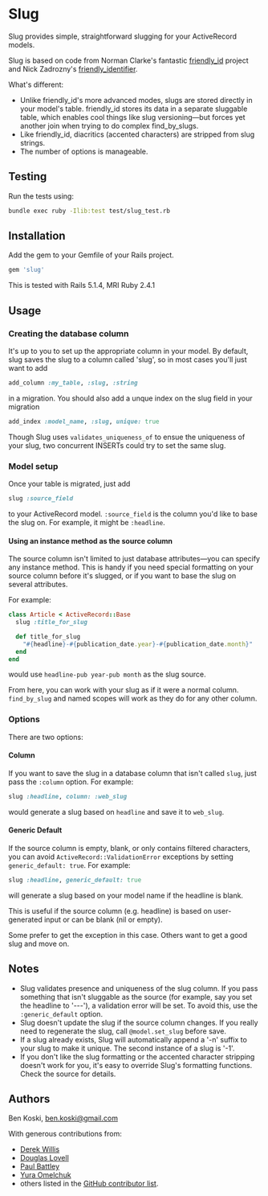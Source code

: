 # Slug

Slug provides simple, straightforward slugging for your ActiveRecord models.

Slug is based on code from Norman Clarke's fantastic [friendly_id](https://github.com/norman/friendly_id) project and Nick Zadrozny's [friendly_identifier](http://code.google.com/p/friendly-identifier/).

What's different:

* Unlike friendly_id's more advanced modes, slugs are stored directly in your model's table.  friendly_id stores its data in a separate sluggable table, which enables cool things like slug versioning—but forces yet another join when trying to do complex find_by_slugs.
* Like friendly_id, diacritics (accented characters) are stripped from slug strings.
* The number of options is manageable.

## Testing

Run the tests using:

```bash
bundle exec ruby -Ilib:test test/slug_test.rb
```

## Installation

Add the gem to your Gemfile of your Rails project.

```bash
gem 'slug'
```

This is tested with Rails 5.1.4, MRI Ruby 2.4.1

## Usage

### Creating the database column

It's up to you to set up the appropriate column in your model.  By default, slug saves the slug to a column called 'slug', so in most cases you'll just want to add

```ruby
add_column :my_table, :slug, :string
```

in a migration.  You should also add a unque index on the slug field in your migration

```ruby
add_index :model_name, :slug, unique: true
```

Though Slug uses `validates_uniqueness_of` to ensue the uniqueness of your slug, two concurrent INSERTs could try to set the same slug.

### Model setup

Once your table is migrated, just add

```ruby
slug :source_field
```

to your ActiveRecord model.  `:source_field` is the column you'd like to base the slug on.  For example, it might be `:headline`.

#### Using an instance method as the source column

The source column isn't limited to just database attributes—you can specify any instance method.  This is handy if you need special formatting on your source column before it's slugged, or if you want to base the slug on several attributes.

For example:

```ruby
class Article < ActiveRecord::Base
  slug :title_for_slug

  def title_for_slug
    "#{headline}-#{publication_date.year}-#{publication_date.month}"
  end
end
```

would use `headline-pub year-pub month` as the slug source.

From here, you can work with your slug as if it were a normal column.  `find_by_slug` and named scopes will work as they do for any other column.

### Options

There are two options:

#### Column

If you want to save the slug in a database column that isn't called
`slug`, just pass the `:column` option. For example:

```ruby
slug :headline, column: :web_slug
```

would generate a slug based on `headline` and save it to `web_slug`.

#### Generic Default

If the source column is empty, blank, or only contains filtered
characters, you can avoid `ActiveRecord::ValidationError` exceptions
by setting `generic_default: true`. For example:

```ruby
slug :headline, generic_default: true
```

will generate a slug based on your model name if the headline is blank.

This is useful if the source column (e.g. headline) is based on user-generated
input or can be blank (nil or empty).

Some prefer to get the exception in this case. Others want to get a good
slug and move on.

## Notes

* Slug validates presence and uniqueness of the slug column.  If you pass something that isn't sluggable as the source (for example, say you set the headline to '---'), a validation error will be set. To avoid this, use the `:generic_default` option.
* Slug doesn't update the slug if the source column changes.  If you really need to regenerate the slug, call `@model.set_slug` before save.
* If a slug already exists, Slug will automatically append a '-n' suffix to your slug to make it unique.  The second instance of a slug is '-1'.
* If you don't like the slug formatting or the accented character stripping doesn't work for you, it's easy to override Slug's formatting functions. Check the source for details.

## Authors

Ben Koski, ben.koski@gmail.com

With generous contributions from:

* [Derek Willis](http://thescoop.org/)
* [Douglas Lovell](https://github.com/wbreeze)
* [Paul Battley](https://github.com/threedaymonk)
* [Yura Omelchuk](https://github.com/jurgens)
* others listed in the
[GitHub contributor list](https://github.com/bkoski/slug/graphs/contributors).
